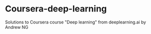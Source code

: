 # Coursera-deep-learning
Solutions to Coursera course "Deep learning" from deeplearning.ai by Andrew NG

